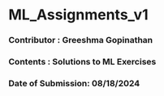 # ML_Assignments_v1
### Contributor : Greeshma Gopinathan
### Contents : Solutions to ML Exercises
### Date of Submission: 08/18/2024
